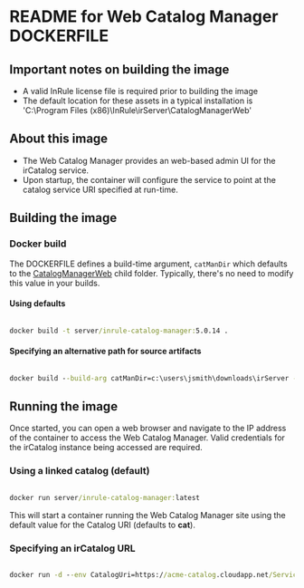 # README for Web Catalog Manager DOCKERFILE

## Important notes on building the image

* A valid InRule license file is required prior to building the image
* The default location for these assets in a typical installation is 'C:\Program Files (x86)\InRule\irServer\CatalogManagerWeb'

## About this image

* The Web Catalog Manager provides an web-based admin UI for the irCatalog service.
* Upon startup, the container will configure the service to point at the catalog service URI specified at run-time.

## Building the image

### Docker build

The DOCKERFILE defines a build-time argument, `catManDir` which defaults to the [CatalogManagerWeb](CatalogManagerWeb/) child folder.
Typically, there's no need to modify this value in your builds.

#### Using defaults

```cmd

docker build -t server/inrule-catalog-manager:5.0.14 .

```

#### Specifying an alternative path for source artifacts

```cmd

docker build --build-arg catManDir=c:\users\jsmith\downloads\irServer -t server/inrule-catalog-manager:5.0.12 .

```

## Running the image

Once started, you can open a web browser and navigate to the IP address of the container to access the Web Catalog Manager. Valid credentials for the irCatalog instance being accessed are required.

### Using a linked catalog (default)

```cmd

docker run server/inrule-catalog-manager:latest

```

This will start a container running the Web Catalog Manager site using the default value for the Catalog URI (defaults to **cat**).

### Specifying an irCatalog URL

```cmd

docker run -d --env CatalogUri=https://acme-catalog.cloudapp.net/Service.svc server/inrule-catalog-manager:latest

```